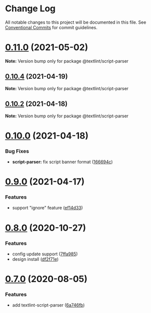 # Change Log

All notable changes to this project will be documented in this file.
See [Conventional Commits](https://conventionalcommits.org) for commit guidelines.

# [0.11.0](https://github.com/textlint/editor/compare/v0.10.5...v0.11.0) (2021-05-02)

**Note:** Version bump only for package @textlint/script-parser





## [0.10.4](https://github.com/textlint/editor/compare/v0.10.3...v0.10.4) (2021-04-19)

**Note:** Version bump only for package @textlint/script-parser





## [0.10.2](https://github.com/textlint/editor/compare/v0.10.1...v0.10.2) (2021-04-18)

**Note:** Version bump only for package @textlint/script-parser





# [0.10.0](https://github.com/textlint/editor/compare/v0.9.3...v0.10.0) (2021-04-18)


### Bug Fixes

* **script-parser:** fix script banner format ([166694c](https://github.com/textlint/editor/commit/166694cc50853e67631ab07833a525b219f9985c))





# [0.9.0](https://github.com/textlint/editor/compare/v0.8.2...v0.9.0) (2021-04-17)


### Features

* support "ignore" feature ([ef14d33](https://github.com/textlint/editor/commit/ef14d337c48150d99dd853cac243a988d3244727))





# [0.8.0](https://github.com/textlint/editor/compare/v0.7.1...v0.8.0) (2020-10-27)


### Features

* config update support ([7ffa985](https://github.com/textlint/editor/commit/7ffa985deb20eb3f0f4bb6551f10fd7b20dedc41))
* design install ([df2f71e](https://github.com/textlint/editor/commit/df2f71e2637b7ac3defba66ce803eba4b5491f5d))





# [0.7.0](https://github.com/textlint/editor/compare/v0.6.0...v0.7.0) (2020-08-05)


### Features

* add textlint-script-parser ([6a746fb](https://github.com/textlint/editor/commit/6a746fb879a5b4961d37d6f9fd4bfd8bd6286028))
